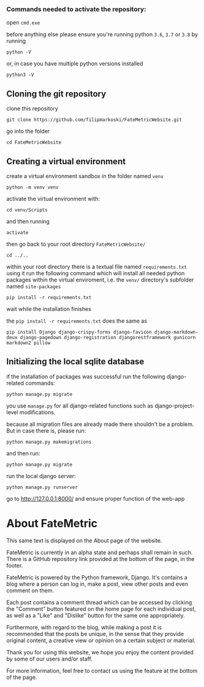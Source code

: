 ### Commands needed to activate the repository:

open `cmd.exe`

before anything else please ensure you're running python `3.6`, `3.7` or `3.8` by running 
```
python -V
```
or, in case you have multiple python versions installed
```
python3 -V
```



## Cloning the git repository
clone this repository
```
git clone https://github.com/filipmarkoski/FateMetricWebsite.git
```
go into the folder
```
cd FateMetricWebsite
```
## Creating a virtual environment
create a virtual environment sandbox in the folder named `venv`
```
python -m venv venv
```
activate the virtual environment with:
```
cd venv/Scripts
```

and then running

```
activate
```

then go back to your root directory `FateMetricWebsite/`
```
cd ../..
```

within your root directory there is a textual file named `requirements.txt` using it run the following command which will install all needed python packages within the virtual enviroment, i.e. the `venv/` directory's subfolder named `site-packages`
```
pip install -r requirements.txt
```

wait while the installation finishes

the `pip install -r requirements.txt` does the same as 
```
pip install Django django-crispy-forms django-favicon django-markdown-deux django-pagedown django-registration djangorestframework gunicorn markdown2 pillow
```

## Initializing the local sqlite database
if the installation of packages was successful run the following django-related commands: 
```
python manage.py migrate
```

you use `manage.py` for all django-related functions such as django-project-level modifications.

because all migration files are already made there shouldn't be a problem. But in case there is, please run: 
```
python manage.py makemigrations
```
and then run:
```
python manage.py migrate
```

run the local django server:
```
python manage.py runserver
```

go to http://127.0.0.1:8000/ and ensure proper function of the web-app

# About FateMetric

This same text is displayed on the About page of the website.

FateMetric is currently in an alpha state and perhaps shall remain in such. 
There is a GitHub repository link provided at the bottom of the page, in the footer.

FateMetric is powered by the Python framework, Django. It's contains a blog where a person can log in, make a post, view other posts and even comment on them. 

Each post contains a comment thread which can be accessed by clicking the "Comment" button featured on the home page for each individual post, as well as a "Like" and "Dislike" button for the same one appropriately.

Furthermore, with regard to the blog, while making a post it is recommended that the posts be unique, in the sense that they provide original content, a creative view or opinion on a certain subject or material.

Thank you for using this website, we hope you enjoy the content provided by some of our users and/or staff.

For more information, feel free to contact us using the feature at the bottom of the page.